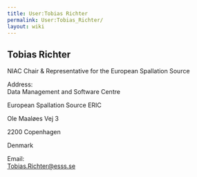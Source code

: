 ```yaml
---
title: User:Tobias Richter
permalink: User:Tobias_Richter/
layout: wiki
---
```


Tobias Richter
--------------

NIAC Chair & Representative for the European Spallation Source

Address:  
Data Management and Software Centre

European Spallation Source ERIC

Ole Maaløes Vej 3

2200 Copenhagen

Denmark

<!-- -->

Email:  
<Tobias.Richter@esss.se>
